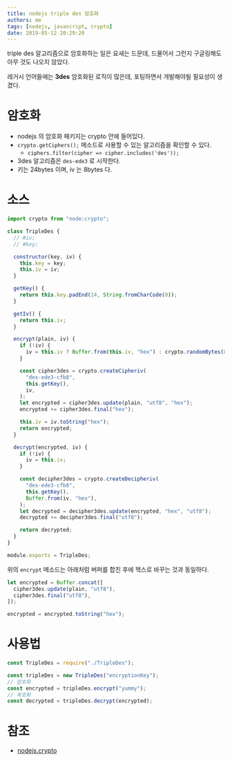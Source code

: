 ```yaml
---
title: nodejs triple des 암호화
authors: me
tags: [nodejs, javascript, crypto]
date: 2019-05-12 20:29:20
---
```


triple des 알고리즘으로 암호화하는 일은 요새는 드문데, 드물어서 그런지 구글링해도 아무 것도 나오지 않았다.

레거시 언어들에는 **3des** 암호화된 로직이 많은데, 포팅하면서 개발해야될 필요성이 생겼다.

# 암호화

- nodejs 의 암호화 패키지는 crypto 안에 들어있다.
- `crypto.getCiphers();` 메소드로 사용할 수 있는 알고리즘을 확인할 수 있다.
  - `ciphers.filter(cipher => cipher.includes('des'));`
- 3des 알고리즘은 `des-ede3` 로 시작한다.
- 키는 24bytes 이며, iv 는 8bytes 다.

# 소스

```js
import crypto from "node:crypto";

class TripleDes {
  // #iv;
  // #key;

  constructor(key, iv) {
    this.key = key;
    this.iv = iv;
  }

  getKey() {
    return this.key.padEnd(24, String.fromCharCode(0));
  }

  getIv() {
    return this.iv;
  }

  encrypt(plain, iv) {
    if (!iv) {
      iv = this.iv ? Buffer.from(this.iv, "hex") : crypto.randomBytes(8);
    }

    const cipher3des = crypto.createCipheriv(
      "des-ede3-cfb8",
      this.getKey(),
      iv,
    );
    let encrypted = cipher3des.update(plain, "utf8", "hex");
    encrypted += cipher3des.final("hex");

    this.iv = iv.toString("hex");
    return encrypted;
  }

  decrypt(encrypted, iv) {
    if (!iv) {
      iv = this.iv;
    }

    const decipher3des = crypto.createDecipheriv(
      "des-ede3-cfb8",
      this.getKey(),
      Buffer.from(iv, "hex"),
    );
    let decrypted = decipher3des.update(encrypted, "hex", "utf8");
    decrypted += decipher3des.final("utf8");

    return decrypted;
  }
}

module.exports = TripleDes;
```

위의 `encrypt` 메소드는 아래처럼 버퍼를 합친 후에 헥스로 바꾸는 것과 동일하다.

```js
let encrypted = Buffer.concat([
  cipher3des.update(plain, "utf8"),
  cipher3des.final("utf8"),
]);

encrypted = encrypted.toString("hex");
```

# 사용법

```js
const TripleDes = require("./TripleDes");

const tripleDes = new TripleDes("encryptionKey");
// 암호화
const encrypted = tripleDes.encrypt("yummy");
// 복호화
const decrypted = tripleDes.decrypt(encrypted);
```

# 참조

- [nodejs.crypto](https://nodejs.org/api/crypto.html)
